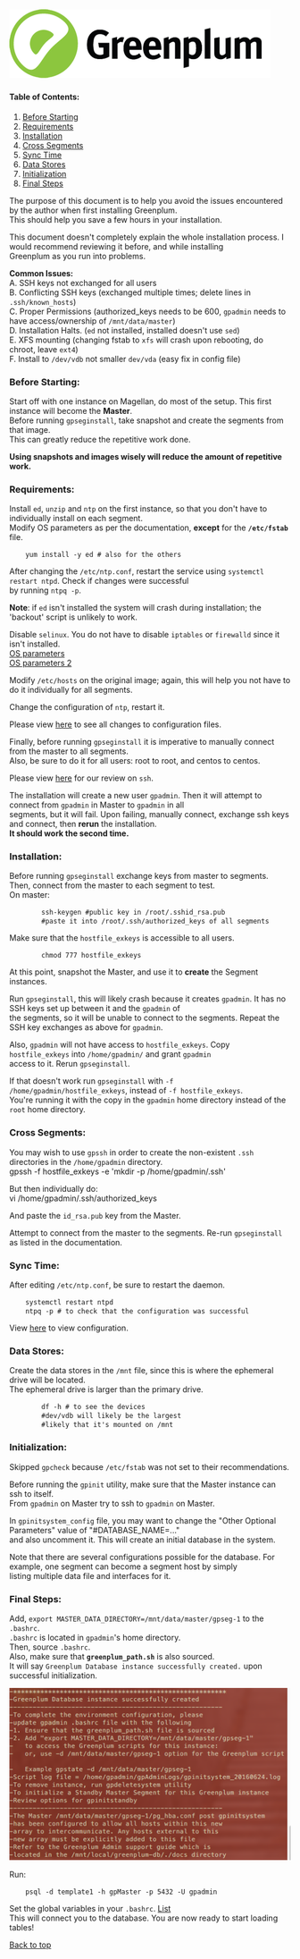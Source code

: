 ![Greenplum](https://github.com/syuja/GreenPlumSetup/blob/master/img/greenplum-logo.png)  
---
<a id='top'></a>
#### Table of Contents:  
  1. [Before Starting](#bef)    
  2. [Requirements](#req)   
  3. [Installation](#inst)  
  4. [Cross Segments](#cross)  
  5. [Sync Time](#sync)  
  6. [Data Stores](#store)  
  7. [Initialization](#init)  
  8. [Final Steps](#fin)
  
The purpose of this document is to help you avoid the issues encountered by the author when first installing Greenplum.  
This should help you save a few hours in your installation.   

This document doesn't completely explain the whole installation process. I would recommend reviewing it before, and while installing  
Greenplum as you run into problems.  

**Common Issues:**  
    A. SSH keys not exchanged for all users  
    B. Conflicting SSH keys (exchanged multiple times; delete lines in `.ssh/known_hosts`)  
    C. Proper Permissions (authorized_keys needs to be 600, `gpadmin` needs to have access/ownership of `/mnt/data/master`)  
    D. Installation Halts. (`ed` not installed, installed doesn't use `sed`)    
    E. XFS mounting (changing fstab to `xfs` will crash upon rebooting, do chroot, leave `ext4`)   
    F. Install to `/dev/vdb` not smaller `dev/vda` (easy fix in config file)    


<a id = 'bef'></a>
### Before Starting:  

Start off with one instance on Magellan, do most of the setup. This first instance will become the **Master**.  
Before running `gpseginstall`, take snapshot and create the segments from that image.   
This can greatly reduce the repetitive work done.   

**Using snapshots and images wisely will reduce the amount of repetitive work.**  


<a id = 'req'></a>
### Requirements:  
Install `ed`, `unzip` and `ntp` on the first instance, so that you don't have to individually install on each segment.  
Modify OS parameters as per the documentation, **except** for the **`/etc/fstab`** file.  

        yum install -y ed # also for the others

After changing the `/etc/ntp.conf`, restart the service using `systemctl restart ntpd`. Check if changes were successful  
by running `ntpq -p`.  

**Note**: if `ed` isn't installed the system will crash during installation; the 'backout' script is unlikely to work.    

Disable `selinux`. You do not have to disable `iptables` or `firewalld` since it isn't installed.   
[OS parameters](http://gpdb.docs.pivotal.io/4380/prep_os-system-req.html#topic2)  
[OS parameters 2](http://gpdb.docs.pivotal.io/4380/prep_os-system-params.html#topic3)  

Modify `/etc/hosts` on the original image; again, this will help you not have to do it individually for all segments.  

Change the configuration of `ntp`, restart it.  

Please view [here](docs/CONFIG.md) to see all changes to configuration files.  

Finally, before running `gpseginstall` it is imperative to manually connect from the master to all segments.  
Also, be sure to do it for all users:  root to root, and centos to centos.  

Please view [here](https://github.com/syuja/ssh_tut) for our review on `ssh`.  

The installation will create a new user `gpadmin`. Then it will attempt to connect from `gpadmin` in Master to `gpadmin` in all   
segments, but it will fail. Upon failing, manually connect, exchange ssh keys and connect, then **rerun** the installation.   
**It should work the second time.**  


<a id = 'inst'></a>
### Installation:  
Before running `gpseginstall` exchange keys from master to segments. Then, connect from the master to each segment to test.  
On master:   

            ssh-keygen #public key in /root/.sshid_rsa.pub  
            #paste it into /root/.ssh/authorized_keys of all segments  


Make sure that the `hostfile_exkeys` is accessible to all users.   

            chmod 777 hostfile_exkeys  

At this point, snapshot the Master, and use it to **create** the Segment instances.  

Run `gpseginstall`, this will likely crash because it creates `gpadmin`. It has no SSH keys set up between it and the `gpadmin` of  
the segments, so it will be unable to connect to the segments. Repeat the SSH key exchanges as above for `gpadmin`.  

Also, `gpadmin` will not have access to `hostfile_exkeys`. Copy `hostfile_exkeys` into `/home/gpadmin/` and grant `gpadmin`  
access to it. Rerun `gpseginstall`.  

If that doesn't work run `gpseginstall` with `-f /home/gpadmin/hostfile_exkeys`, instead of `-f hostfile_exkeys`.   
You're running it with the copy in the `gpadmin` home directory instead of the `root` home directory.  

<a id = 'cross'></a>
### Cross Segments:  
You may wish to use `gpssh` in order to create the non-existent `.ssh` directories in the `/home/gpadmin` directory.  
         gpssh -f hostfile_exkeys  -e 'mkdir -p /home/gpadmin/.ssh'  

But then individually do:  
            vi /home/gpadmin/.ssh/authorized_keys  

And paste the `id_rsa.pub` key from the Master.  

Attempt to connect from the master to the segments. Re-run `gpseginstall` as listed in the documentation.  

<a id = 'sync'></a>
### Sync Time:   
After editing `/etc/ntp.conf`, be sure to restart the daemon.   

        systemctl restart ntpd  
        ntpq -p # to check that the configuration was successful  

View [here](docs/CONFIGURATION.md) to view configuration.  

<a id = 'store'></a>  
### Data Stores:    
Create the data stores in the `/mnt` file, since this is where the ephemeral drive will be located.  
The ephemeral drive is larger than the primary drive.  

            df -h # to see the devices  
            #dev/vdb will likely be the largest  
            #likely that it's mounted on /mnt  



<a id = 'init'></a>  
### Initialization:   
Skipped `gpcheck` because `/etc/fstab` was not set to their recommendations.  

Before running the `gpinit` utility, make sure that the Master instance can ssh to itself.  
From `gpadmin` on Master try to ssh to `gpadmin` on Master.  

In `gpinitsystem_config` file, you may want to change the "Other Optional Parameters" value of "#DATABASE_NAME=..."   
and also uncomment it. This will create an initial database in the system.   

Note that there are several configurations possible for the database. For example, one segment can become a segment host by simply  
listing multiple data file and interfaces for it.  

<a id ='fin'></a>  
### Final Steps:   
Add, `export MASTER_DATA_DIRECTORY=/mnt/data/master/gpseg-1` to the `.bashrc`.   
`.bashrc` is located in `gpadmin`'s home directory.   
Then, source `.bashrc`.   
Also, make sure that **`greenplum_path.sh`** is also sourced.   
It will say `Greenplum Database instance successfully created.` upon successful initialization.   

![init_success](https://github.com/syuja/GreenPlumSetup/blob/master/img/init_success.png)

Run:   

        psql -d template1 -h gpMaster -p 5432 -U gpadmin  

Set the global variables in your `.bashrc`. [List](http://gpdb.docs.pivotal.io/4380/install_guide/env_var_ref.html)  
This will connect you to the database. You are now ready to start loading tables!


[Back to top](#top)
